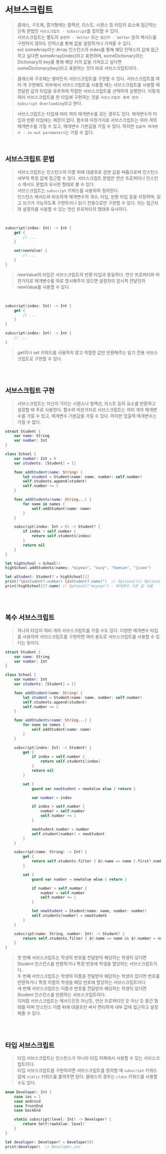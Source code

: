 # 서브스크립트

> 클래스, 구조체, 열거형에는 컬렉션, 리스트, 시퀀스 등 타입의 요소에 접근하는 단축 문법인 `서브스크립트 - Subscript`를 정의할 수 있다.  
> 서브스크립트는 별도의 `설정자 - Setter` 또는 `접근자 - Getter` 등의 메서드를 구현하지 않아도 인덱스를 통해 값을 설정하거나 가져올 수 있다.  
> ex) someArray라는 Array 인스턴스의 index를 통해 해당 인덱스의 값에 접근하고 싶다면 someArray[index]라고 표현하며, someDictionary라는 Dictionary의 key를 통해 해당 키의 값을 가져오고 싶다면 someDictionary[key]라고 표현하는 것이 바로 서브스크립트이다.

> 클래스와 구조체는 얼마든지 서브스크립트를 구현할 수 있다. 서브스크립트를 여러 개 구현해도 외부에서 서브스크립트를 사용할 때는 서브스크립트를 사용할 때 전달한 값의 타입을 유추하여 적절한 서브스크립트를 선택하여 실행한다. 이렇게 여러 서브스크립트를 한 타입에 구현하는 것을 `서브스크립트 중복 정의 - Subscript Overloading`라고 한다.

> 서브스크립트는 타입에 따라 여러 매개변수를 갖는 경우도 있다. 매개변수의 타입과 반환 타입에는 제한이 없다. 함수와 마찬가지로 서브스크립트는 여러 개의 매개변수를 가질 수 있고, 매개변수 기본값을 가질 수 있다. 하지만 `입출력 매개변수 - in-out parameters`는 가질 수 없다.

<br>


## 서브스크립트 문법

> 서브스크립트는 인스턴스의 이름 뒤에 대괄호로 감싼 값을 써줌으로써 인스턴스 내부의 특정 값에 접근할 수 있다. 서브스크립트 문법은 연산 프로퍼티나 인스턴스 메서드 문법과 유사한 형태로 볼 수 있다.  
> 서브스크립트는 `subscript` 키워드를 사용하여 정의한다.  
> 인스턴스 메서드와 비슷하게 매개변수의 개수, 타입, 반환 타입 등을 지정하며, 읽고 쓰기가 가능하도록 구현하거나 읽기 전용으로만 구현할 수 있다. 이는 접근자와 설정자를 사용할 수 있는 연산 프로퍼티의 형태와 유사하다.

<br>

```swift
subscript(index: Int) -> Int {
    get {
        // ...
    }

    set(newValue) {
        // ...
    }
}
```

> newValue의 타입은 서브스크립트의 반환 타입과 동일하다. 연산 프로퍼티와 마찬가지로 매개변수를 따로 명시해주지 않으면 설정자의 암시적 전달인자 newValue를 사용할 수 있다.

<br>

```swift
subscript(index: Int) -> Int {
    get {
        // ...
    }
}

subscript(index: Int) -> Int {
    // ...
}
```

> get이나 set 키워드를 사용하지 않고 적절한 값만 반환해주는 읽기 전용 서브스크립트로 구현할 수 있다.

<br><br>


## 서브스크립트 구현

> 서브스크립트는 자신이 가지는 시퀀스나 컬렉션, 리스트 등의 요소를 반환하고 설정할 때 주로 사용한다. 함수와 마찬가지로 서브스크립트는 여러 개의 매개변수를 가질 수 있고, 매개변수 기본값을 가질 수 있다. 하지만 입출력 매개변수는 가질 수 없다.

```swift
struct Student {
    var name: String
    var number: Int
}

class School {
    var number: Int = 0
    var students: [Student] = []

    func addStudent(name: String) {
        let student = Student(name: name, number: self.number)
        self.students.append(student)
        self.number += 1
    }

    func addStudents(name: String...) {
        for name in names {
            self.addStudent(name: name)
        }
    }

    subscript(index: Int = 0) -> Student? {
        if index < self.number {
            return self.students[index]
        }
        return nil
    }
}

let highSchool = School()
highSchool.addStudents(names: "miyeon", "suzy", "haesun", "jisoo")

let aStudent: Student? = highSchool[1]
print("\(aStudent?.number) \(aStudent?.name)")  // Optional(1) Optional("suzy")
print(highSchool[]?.name) // Optional("miyeon") - 매개변수 기본 값 사용
```

<br><br>


## 복수 서브스크립트

> 하나의 타입이 여러 개의 서브스크립트를 가질 수도 있다. 다양한 매개변수 타입을 사용하여 서브스크립트를 구현하면 여러 용도로 서브스크립트를 사용할 수 있다는 뜻이다.

```swift
struct Student {
    var name: String
    var number: Int
}

class School {
    var number: Int
    var students: [Student] = []

    func addStudent(name: String) {
        let student = Student(name: name, number: self.number)
        self.students.append(student)
        self.number += 1
    }

    func addStudents(name: String...) {
        for name in names {
            self.addStudent(name: name)
        }
    }

    subscript(index: Int) -> Student? {
        get {
            if index < self.number {
                return self.students[index]
            }
            return nil
        }

        set {
            guard var newStudent = newValue else { return }

            var number = index

            if index > self.number {
                number = self.number
                self.number += 1
            }

            newStudent.number = number
            self.student[number] = newStudent
        }
    }

    subscript(name: String) -> Int? {
        get {
            return self.students.filter { $0.name == name }.first?.number
        }

        set {
            guard var number = newValue else { return }

            if number > self.number {
                number = self.number
                self.number += 1
            }

            let newStudent = Student(name: name, number: number)
            self.students[number] = newStudent
        }
    }

    subscript(name: String, number: Int) -> Student? {
        return self.students.filter { $0.name == name && $0.number = number }.first
    }
}
```

> 첫 번째 서브스크립트는 학생의 번호를 전달받아 해당하는 학생이 있다면 Student 인스턴스를 반환하거나 특정 번호에 학생을 할당하는 서브스크립트이다.  
> 두 번째 서브스크립트는 학생의 이름을 전달받아 해당하는 학생이 있다면 번호를 반환하거나 특정 이름의 학생을 해당 번호에 할당하는 서브스크립트이다.  
> 세 번째 서브스크립트는 이름과 번호를 전달받아 해당하는 학생이 있다면 Student 인스턴스를 반환하는 서브스크립트이다.  
> 이처럼 서브스크립트는 메서드인듯 아닌듯, 연산 프로퍼티인 듯 아닌 듯 중간 형태를 띠며 인스턴스 이름 뒤에 대괄호만 써서 편리하게 내부 값에 접근하고 설정해줄 수 있다.

<br><br>


## 타입 서브스크립트

> 타입 서브스크립트는 인스턴스가 아니라 타입 자체에서 사용할 수 있는 서브스크립트이다.  
> 타입 서브스크립트를 구현하려면 서브스크립트를 정의할 때 `subscript` 키워드 앞에 `static` 키워드를 붙여주면 된다. 클래스의 경우는 `class` 키워드를 사용할 수도 있다.

```swift
enum Developer: Int {
    case ios = 1
    case android
    case frontEnd
    case backEnd

    static subscript(level: Int) -> Developer? {
        return Self(rawValue: level)
    }
}

let developer: Developer? = Developer[0]
print(developer)  // Developer.ios
```